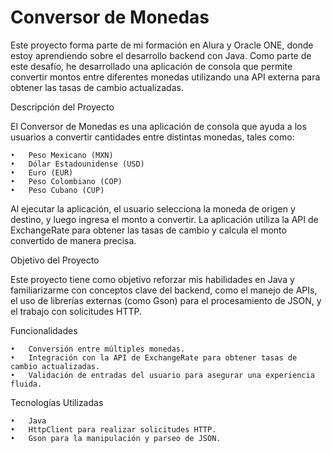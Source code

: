 # Conversor de Monedas

Este proyecto forma parte de mi formación en Alura y Oracle ONE, donde estoy aprendiendo sobre el desarrollo backend con Java. Como parte de este desafío, he desarrollado una aplicación de consola que permite convertir montos entre diferentes monedas utilizando una API externa para obtener las tasas de cambio actualizadas.

Descripción del Proyecto

El Conversor de Monedas es una aplicación de consola que ayuda a los usuarios a convertir cantidades entre distintas monedas, tales como:

	•	Peso Mexicano (MXN)
	•	Dólar Estadounidense (USD)
	•	Euro (EUR)
	•	Peso Colombiano (COP)
	•	Peso Cubano (CUP)

Al ejecutar la aplicación, el usuario selecciona la moneda de origen y destino, y luego ingresa el monto a convertir. La aplicación utiliza la API de ExchangeRate para obtener las tasas de cambio y calcula el monto convertido de manera precisa.

Objetivo del Proyecto

Este proyecto tiene como objetivo reforzar mis habilidades en Java y familiarizarme con conceptos clave del backend, como el manejo de APIs, el uso de librerías externas (como Gson) para el procesamiento de JSON, y el trabajo con solicitudes HTTP.

Funcionalidades

	•	Conversión entre múltiples monedas.
	•	Integración con la API de ExchangeRate para obtener tasas de cambio actualizadas.
	•	Validación de entradas del usuario para asegurar una experiencia fluida.

Tecnologías Utilizadas

	•	Java
	•	HttpClient para realizar solicitudes HTTP.
	•	Gson para la manipulación y parseo de JSON.
